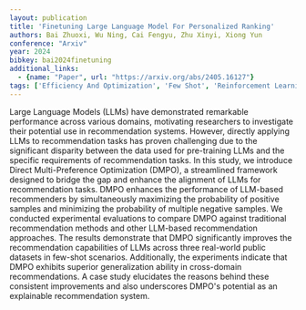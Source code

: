 ```yaml
---
layout: publication
title: 'Finetuning Large Language Model For Personalized Ranking'
authors: Bai Zhuoxi, Wu Ning, Cai Fengyu, Zhu Xinyi, Xiong Yun
conference: "Arxiv"
year: 2024
bibkey: bai2024finetuning
additional_links:
  - {name: "Paper", url: "https://arxiv.org/abs/2405.16127"}
tags: ['Efficiency And Optimization', 'Few Shot', 'Reinforcement Learning', 'Tools', 'Training Techniques']
---
```

Large Language Models (LLMs) have demonstrated remarkable performance across
various domains, motivating researchers to investigate their potential use in
recommendation systems. However, directly applying LLMs to recommendation tasks
has proven challenging due to the significant disparity between the data used
for pre-training LLMs and the specific requirements of recommendation tasks. In
this study, we introduce Direct Multi-Preference Optimization (DMPO), a
streamlined framework designed to bridge the gap and enhance the alignment of
LLMs for recommendation tasks. DMPO enhances the performance of LLM-based
recommenders by simultaneously maximizing the probability of positive samples
and minimizing the probability of multiple negative samples. We conducted
experimental evaluations to compare DMPO against traditional recommendation
methods and other LLM-based recommendation approaches. The results demonstrate
that DMPO significantly improves the recommendation capabilities of LLMs across
three real-world public datasets in few-shot scenarios. Additionally, the
experiments indicate that DMPO exhibits superior generalization ability in
cross-domain recommendations. A case study elucidates the reasons behind these
consistent improvements and also underscores DMPO's potential as an explainable
recommendation system.
